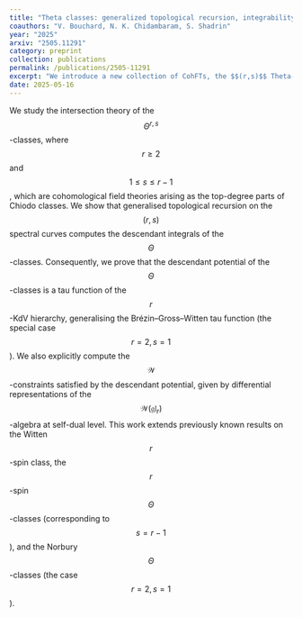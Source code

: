 ```yaml
---
title: "Theta classes: generalized topological recursion, integrability and 𝒲-constraints"
coauthors: "V. Bouchard, N. K. Chidambaram, S. Shadrin"
year: "2025"
arxiv: "2505.11291"
category: preprint
collection: publications
permalink: /publications/2505-11291
excerpt: "We introduce a new collection of CohFTs, the $$(r,s)$$ Theta-classes, and show that their descendant potential is an $$r$$-KdV tau function, is computed by topological recursion, and satisfies 𝒲-constraints."
date: 2025-05-16
---
```


We study the intersection theory of the $$\Theta^{r,s}$$-classes, where $$r \geq 2$$ and $$1 \leq s \leq r - 1$$, which are cohomological field theories arising as the top-degree parts of Chiodo classes. We show that generalised topological recursion on the $$(r,s)$$ spectral curves computes the descendant integrals of the $$\Theta$$-classes. Consequently, we prove that the descendant potential of the $$\Theta$$-classes is a tau function of the $$r$$-KdV hierarchy, generalising the Brézin–Gross–Witten tau function (the special case $$r = 2, s = 1$$). We also explicitly compute the $$\mathcal{W}$$-constraints satisfied by the descendant potential, given by differential representations of the $$\mathcal{W}(\mathfrak{gl}_r)$$-algebra at self-dual level. This work extends previously known results on the Witten $$r$$-spin class, the $$r$$-spin $$\Theta$$-classes (corresponding to $$s = r - 1$$), and the Norbury $$\Theta$$-classes (the case $$r = 2, s = 1$$).